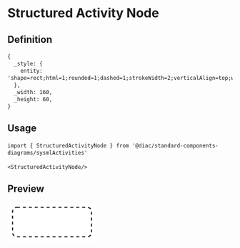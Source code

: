 # Structured Activity Node

## Definition

```
{
  _style: { 
    entity: 'shape=rect;html=1;rounded=1;dashed=1;strokeWidth=2;verticalAlign=top;whiteSpace=wrap;align=center;',
  },
  _width: 160,
  _height: 60,
}
```

## Usage

```
import { StructuredActivityNode } from '@diac/standard-components-diagrams/sysmlActivities'

<StructuredActivityNode/>
```

## Preview

<img src="./structured-activity-node.png" width="200"/>
